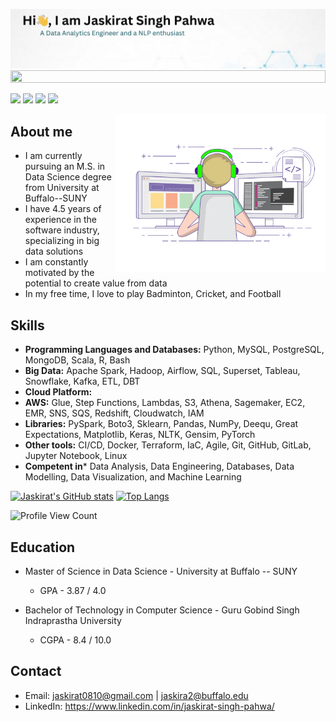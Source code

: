![Header](./github_background.png)
<img src="https://i.imgur.com/dBaSKWF.gif" height="20" width="100%">

[<img src="https://img.shields.io/badge/linkedin-%230077B5.svg?&style=for-the-badge&logo=linkedin&logoColor=white" />](https://www.linkedin.com/in/jaskirat-singh-pahwa/)
[<img src="https://img.shields.io/badge/gmail-%23EE0000.svg?&style=for-the-badge&logo=gmail&logoColor=white">](mailto:jaskirat0810@gmail.com)
[<img src = "https://img.shields.io/badge/tableau-%E97627.svg?&style=for-the-badge&logo=tableau&logoColor=white">](https://public.tableau.com/profile/jaskirat.singh.pahwa#!/)
[<img src = "https://img.shields.io/badge/instagram-%23E4405F.svg?&style=for-the-badge&logo=instagram&logoColor=white">](https://www.instagram.com/jaskiratsinghpahwa/)

<img align="right" alt="GIF" src="giphy.gif" width="337"/>

## About me
- I am currently pursuing an M.S. in Data Science degree from University at Buffalo--SUNY
- I have 4.5 years of experience in the software industry, specializing in big data solutions
- I am constantly motivated by the potential to create value from data
- In my free time, I love to play Badminton, Cricket, and Football

## Skills
- **Programming Languages and Databases:**  Python, MySQL, PostgreSQL, MongoDB, Scala, R, Bash 
- **Big Data:** Apache Spark, Hadoop, Airflow, SQL, Superset, Tableau, Snowflake, Kafka, ETL, DBT
- **Cloud Platform:**
 - **AWS:** Glue, Step Functions, Lambdas, S3, Athena, Sagemaker, EC2, EMR, SNS, SQS, Redshift, Cloudwatch, IAM
- **Libraries:** PySpark, Boto3, Sklearn, Pandas, NumPy, Deequ, Great Expectations, Matplotlib, Keras, NLTK, Gensim, PyTorch
- **Other tools:** CI/CD, Docker, Terraform, IaC, Agile, Git, GitHub, GitLab, Jupyter Notebook, Linux
- **Competent in*** Data Analysis, Data Engineering, Databases, Data Modelling, Data Visualization, and Machine Learning


[![Jaskirat's GitHub stats](https://github-readme-stats.vercel.app/api?username=jaskirat-singh-pahwa)](https://github.com/jaskirat-singh-pahwa/github-readme-stats)
[![Top Langs](https://github-readme-stats.vercel.app/api/top-langs/?username=jaskirat-singh-pahwa&layout=donut)](https://github.com/jaskirat-singh-pahwa/github-readme-stats)

![Profile View Count](https://komarev.com/ghpvc/?username=jaskirat-singh-pahwa&color=orange)



## Education
- Master of Science in Data Science - University at Buffalo -- SUNY
  - GPA - 3.87 / 4.0

- Bachelor of Technology in Computer Science - Guru Gobind Singh Indraprastha University
  - CGPA - 8.4 / 10.0


## Contact
- Email: jaskirat0810@gmail.com | jaskira2@buffalo.edu 
- LinkedIn: https://www.linkedin.com/in/jaskirat-singh-pahwa/


